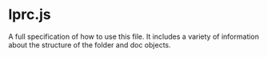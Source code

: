 # lprc.js

A full specification of how to use this file. It includes a variety of information about the structure of the folder and doc objects.


